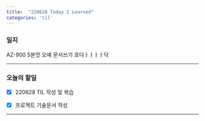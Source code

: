 ```yaml
---
title:  "220628 Today I Learned"
categories: 'til'
---
```


### 일지  

AZ-900 5분컷 오예 
문서쓰기 호다ㅏㅏㅏㅏ닥

----

### 오늘의 할일

- [x] 220628 TIL 작성 및 복습
- [x] 프로젝트 기술문서 작성
 

---

